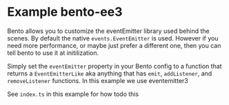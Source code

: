 # Example bento-ee3

Bento allows you to customize the eventEmitter library used behind the scenes. By default the native
`events.EventEmitter` is used. However if you need more performance, or maybe just prefer a different
one, then you can tell bento to use it at initilization.

Simply set the `eventEmitter` property in your Bento config to a function that returns a `EventEmitterLike`
aka anything that has `emit`, `addListener`, and `removeListener` functions. In this example we use eventemitter3

See `index.ts` in this example for how todo this
